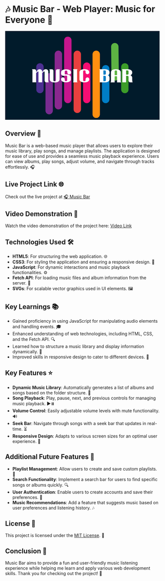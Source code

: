 # 🎶 Music Bar - Web Player: Music for Everyone 🎵

![Music Bar Logo](logo.png)

## Overview 🌟

Music Bar is a web-based music player that allows users to explore their music library, play songs, and manage playlists. The application is designed for ease of use and provides a seamless music playback experience. Users can view albums, play songs, adjust volume, and navigate through tracks effortlessly. 🎧

## Live Project Link 🌐

Check out the live project at [🎧 Music Bar](https://musicbar.freewebhostmost.com/)

## Video Demonstration 🎥

Watch the video demonstration of the project here: [Video Link](https://drive.google.com/file/d/1egmW7cL0sRHwotZAjByCUGQ7enCMfQ54/view?usp=sharing)

## Technologies Used 🛠️

- **HTML5**: For structuring the web application. 🌐
- **CSS3**: For styling the application and ensuring a responsive design. 🎨
- **JavaScript**: For dynamic interactions and music playback functionalities. ⚙️
- **Fetch API**: For loading music files and album information from the server. 📡
- **SVGs**: For scalable vector graphics used in UI elements. 🖼️

## Key Learnings 📚

- Gained proficiency in using JavaScript for manipulating audio elements and handling events. 🎓
- Enhanced understanding of web technologies, including HTML, CSS, and the Fetch API. 🔍
- Learned how to structure a music library and display information dynamically. 📁
- Improved skills in responsive design to cater to different devices. 📱

## Key Features ⭐

- **Dynamic Music Library**: Automatically generates a list of albums and songs based on the folder structure. 📂
- **Song Playback**: Play, pause, next, and previous controls for managing music playback. ▶️⏸️
- **Volume Control**: Easily adjustable volume levels with mute functionality. 🔊
- **Seek Bar**: Navigate through songs with a seek bar that updates in real-time. ⏳
- **Responsive Design**: Adapts to various screen sizes for an optimal user experience. 📏

## Additional Future Features 🚀

- **Playlist Management**: Allow users to create and save custom playlists. 📝
- **Search Functionality**: Implement a search bar for users to find specific songs or albums quickly. 🔍
- **User Authentication**: Enable users to create accounts and save their preferences. 🔑
- **Music Recommendations**: Add a feature that suggests music based on user preferences and listening history. 🎶

## License 📜

This project is licensed under the [MIT License](https://opensource.org/licenses/MIT). 📝

## Conclusion 🎉

Music Bar aims to provide a fun and user-friendly music listening experience while helping me learn and apply various web development skills. Thank you for checking out the project! 🌟
